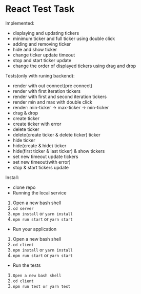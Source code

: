 # React Test Task

Implemented:
- displaying and updating tickers
- minimum ticker and full ticker using double click
- adding and removing ticker
- hide and show ticker
- change ticker update timeout
- stop and start ticker update
- change the order of displayed tickers using drag and drop

Tests(only with runing backend):
- render with out connect(pre connect)
- render with first iteration tickers
- render with first and second iteration tickers
- render min and max with double click
- render: min-ticker -> max-ticker -> min-ticker
- drag & drop
- create ticker
- create ticker with error
- delete ticker
- delete(create ticker & delete ticker) ticker
- hide ticker
- hide(create & hide) ticker
- hide(first ticker & last ticker) & show tickers
- set new timeout update tickers
- set new timeout(with error)
- stop & start tickers update

Install:
- clone repo
- Running the local service
1. Open a new bash shell
2. ```cd server```
3. ```npm install``` or ```yarn install```
4. ```npm run start``` or ```yarn start```
- Run your application
1. Open a new bash shell
2. ```cd client```
3. ```npm install``` or ```yarn install```
4. ```npm run start``` or ```yarn start```
- Run the tests
1. ```Open a new bash shell```
2. ```cd client```
3. ```npm run test or yarn test```
